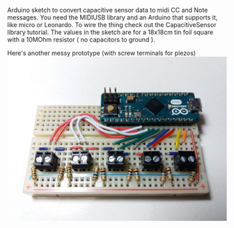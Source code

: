 Arduino sketch to convert capacitive sensor data to midi CC and Note messages. You need the MIDIUSB library and an Arduino that supports it, like micro or Leonardo. To wire the thing check out the CapacitiveSensor library tutorial. The values in the sketch are for a 18x18cm tin foil square with a 10MOhm resistor ( no capacitors to ground ).

Here's another messy prototype (with screw terminals for piezos)
![prototype](prototype.jpg?raw=true "prototype")
